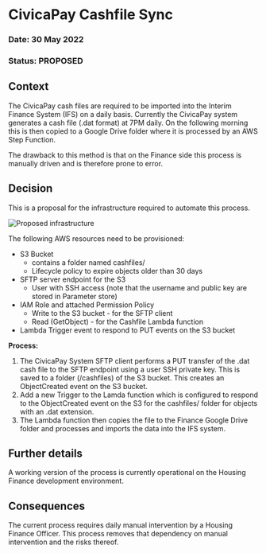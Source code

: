 # CivicaPay Cashfile Sync

### **Date:** 30 May 2022

### **Status:** PROPOSED 

## **Context**
The CivicaPay cash files are required to be imported into the Interim Finance System (IFS) on a daily basis. Currently the CivicaPay system generates a cash file (.dat format) at 7PM daily. On the following morning this is then copied to a Google Drive folder where it is processed by an AWS Step Function.

The drawback to this method is that on the Finance side this process is manually driven and is therefore prone to error. 

## **Decision**
This is a proposal for the infrastructure required to automate this process.

![Proposed infrastructure](https://drive.google.com/file/d/1Rh36VrucgNT04F0PRj3cGPaVV4-Ddy-_/view?usp=sharing&id=1Rh36VrucgNT04F0PRj3cGPaVV4-Ddy-_)


The following AWS resources need to be provisioned:

-   S3 Bucket
    -   contains a folder named cashfiles/
    -   Lifecycle policy to expire objects older than 30 days
-   SFTP server endpoint for the S3
    -   User with SSH access (note that the username and public key are stored in Parameter store)
-   IAM Role and attached Permission Policy
    -   Write to the S3 bucket - for the SFTP client
    -   Read (GetObject) - for the Cashfile Lambda function
-   Lambda Trigger event to respond to PUT events on the S3 bucket

**Process:**
1.  The CivicaPay System SFTP client performs a PUT transfer of the .dat cash file to the SFTP endpoint using a user SSH private key. This is saved to a folder (/cashfiles) of the S3 bucket. This creates an ObjectCreated event on the S3 bucket.
2.  Add a new Trigger to the Lamda function which is configured to respond to the ObjectCreated event on the S3 for the cashfiles/ folder for objects with an .dat extension.
3.  The Lambda function then copies the file to the Finance Google Drive folder and processes and imports the data into the IFS system.

## **Further details** 
A working version of the process is currently operational on the Housing Finance development environment. 

## **Consequences**
The current process requires daily manual intervention by a Housing Finance Officer. This process removes that dependency on manual intervention and the risks thereof.